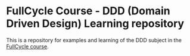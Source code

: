 # FullCycle Course - DDD (Domain Driven Design) Learning repository

This is a repository for examples and learning of the DDD subject in the
[FullCycle course](https://fullcycle.com.br/).
